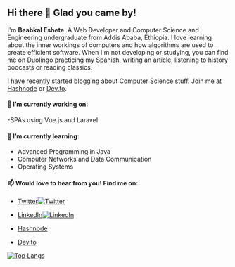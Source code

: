 ## Hi there 👋 Glad you came by!

I'm **Beabkal Eshete**. A Web Developer and Computer Science and Engineering undergraduate from Addis Ababa, Ethiopia. I love learning about the inner workings of computers and how algorithms are used to create efficient software. When I'm not developing or studying, you can find me on Duolingo practicing my Spanish, writing an article, listening to history podcasts or reading classics.

I have recently started blogging about Computer Science stuff. Join me at [Hashnode](https://beabkal.hashnode.dev/) or [Dev.to](https://dev.to/beabkal).

#### 🔭 I’m currently working on:

-SPAs using Vue.js and Laravel

#### 🌱 I’m currently learning:

- Advanced Programming in Java
- Computer Networks and Data Communication
- Operating Systems

 #### 📫 Would love to hear from you! Find me on:
 - [Twitter](https://twitter.com/bab_kal)[![Twitter][1.1]][1]
 
 - [LinkedIn](https://www.linkedin.com/in/beabkal-eshete-420947195/)[![LinkedIn][1.2]][2]
 
 - [Hashnode](https://hashnode.com/@Beabkal)
 
 - [Dev.to](https://dev.to/beabkal)

[![Top Langs](https://github-readme-stats.vercel.app/api/top-langs/?username=babkal&layout=compact)](https://github.com/babkal/github-readme-stats)





[1.1]: http://i.imgur.com/wWzX9uB.png (twitter icon without padding)
[1.2]: https://raw.githubusercontent.com/MartinHeinz/MartinHeinz/master/linkedin-3-16.png (LinkedIn icon without padding)

<!-- Links to your social media accounts -->

[1]: https://twitter.com/bab_kal
[2]: https://www.linkedin.com/in/beabkal-eshete-420947195/


